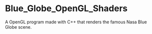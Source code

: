 # Blue_Globe_OpenGL_Shaders
A OpenGL program made with C++ that renders the famous Nasa Blue Globe scene.
